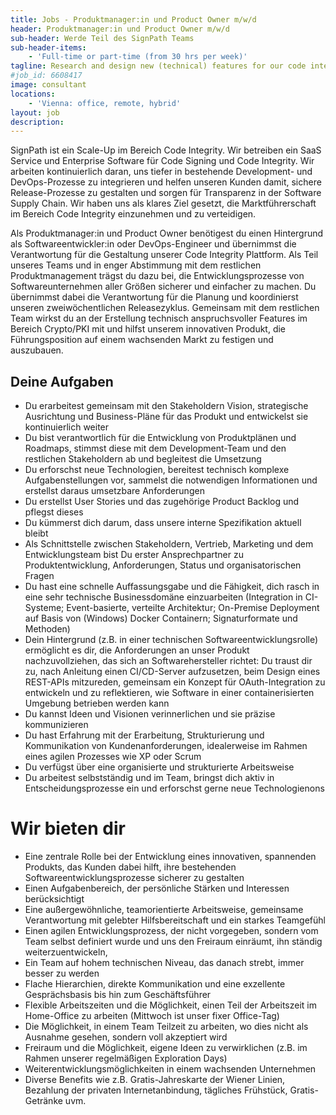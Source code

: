 ```yaml
---
title: Jobs - Produktmanager:in und Product Owner m/w/d
header: Produktmanager:in und Product Owner m/w/d
sub-header: Werde Teil des SignPath Teams
sub-header-items:
    - 'Full-time or part-time (from 30 hrs per week)'
tagline: Research and design new (technical) features for our code integrity platform
#job_id: 6608417
image: consultant
locations: 
    - 'Vienna: office, remote, hybrid'
layout: job
description:
---
```


SignPath ist ein Scale-Up im Bereich Code Integrity. Wir betreiben ein SaaS Service und Enterprise Software für Code Signing und Code Integrity. Wir arbeiten kontinuierlich daran, uns tiefer in bestehende Development- und DevOps-Prozesse zu integrieren und helfen unseren Kunden damit, sichere Release-Prozesse zu gestalten und sorgen für Transparenz in der Software Supply Chain. Wir haben uns als klares Ziel gesetzt, die Marktführerschaft im Bereich Code Integrity einzunehmen und zu verteidigen.

Als Produktmanager:in und Product Owner benötigest du einen Hintergrund als Softwareentwickler:in oder DevOps-Engineer und übernimmst die Verantwortung für die Gestaltung unserer Code Integrity Plattform. Als Teil unseres Teams und in enger Abstimmung mit dem restlichen Produktmanagement trägst du dazu bei, die Entwicklungsprozesse von Softwareunternehmen aller Größen sicherer und einfacher zu machen. Du übernimmst dabei die Verantwortung für die Planung und koordinierst unseren zweiwöchentlichen Releasezyklus. Gemeinsam mit dem restlichen Team wirkst du an der Erstellung technisch anspruchsvoller Features im Bereich Crypto/PKI mit und hilfst unserem innovativen Produkt, die Führungsposition auf einem wachsenden Markt zu festigen und auszubauen.

## Deine Aufgaben

* Du erarbeitest gemeinsam mit den Stakeholdern Vision, strategische Ausrichtung und Business-Pläne für das Produkt und entwickelst sie kontinuierlich weiter
* Du bist verantwortlich für die Entwicklung von Produktplänen und Roadmaps, stimmst diese mit dem Development-Team und den restlichen Stakeholdern ab und begleitest die Umsetzung
* Du erforschst neue Technologien, bereitest technisch komplexe Aufgabenstellungen vor, sammelst die notwendigen Informationen und erstellst daraus umsetzbare Anforderungen
* Du erstellst User Stories und das zugehörige Product Backlog und pflegst dieses
* Du kümmerst dich darum, dass unsere interne Spezifikation aktuell bleibt
* Als Schnittstelle zwischen Stakeholdern, Vertrieb, Marketing und dem Entwicklungsteam bist Du erster Ansprechpartner zu Produktentwicklung, Anforderungen, Status und organisatorischen Fragen
* Du hast eine schnelle Auffassungsgabe und die Fähigkeit, dich rasch in eine sehr technische Businessdomäne einzuarbeiten (Integration in CI-Systeme; Event-basierte, verteilte Architektur; On-Premise Deployment auf Basis von (Windows) Docker Containern; Signaturformate und Methoden)
* Dein Hintergrund (z.B. in einer technischen Softwareentwicklungsrolle) ermöglicht es dir, die Anforderungen an unser Produkt nachzuvollziehen, das sich an Softwarehersteller richtet: Du traust dir zu, nach Anleitung einen CI/CD-Server aufzusetzen, beim Design eines REST-APIs mitzureden, gemeinsam ein Konzept für OAuth-Integration zu entwickeln und zu reflektieren, wie Software in einer containerisierten Umgebung betrieben werden kann
* Du kannst Ideen und Visionen verinnerlichen und sie präzise kommunizieren
* Du hast Erfahrung mit der Erarbeitung, Strukturierung und Kommunikation von Kundenanforderungen, idealerweise im Rahmen eines agilen Prozesses wie XP oder Scrum
* Du verfügst über eine organisierte und strukturierte Arbeitsweise
* Du arbeitest selbstständig und im Team, bringst dich aktiv in Entscheidungsprozesse ein und erforschst gerne neue Technologienons

# Wir bieten dir

* Eine zentrale Rolle bei der Entwicklung eines innovativen, spannenden Produkts, das Kunden dabei hilft, ihre bestehenden Softwareentwicklungsprozesse sicherer zu gestalten
* Einen Aufgabenbereich, der persönliche Stärken und Interessen berücksichtigt
* Eine außergewöhnliche, teamorientierte Arbeitsweise, gemeinsame Verantwortung mit gelebter Hilfsbereitschaft und ein starkes Teamgefühl
* Einen agilen Entwicklungsprozess, der nicht vorgegeben, sondern vom Team selbst definiert wurde und uns den Freiraum einräumt, ihn ständig weiterzuentwickeln,
* Ein Team auf hohem technischen Niveau, das danach strebt, immer besser zu werden
* Flache Hierarchien, direkte Kommunikation und eine exzellente Gesprächsbasis bis hin zum Geschäftsführer
* Flexible Arbeitszeiten und die Möglichkeit, einen Teil der Arbeitszeit im Home-Office zu arbeiten (Mittwoch ist unser fixer Office-Tag)
* Die Möglichkeit, in einem Team Teilzeit zu arbeiten, wo dies nicht als Ausnahme gesehen, sondern voll akzeptiert wird
* Freiraum und die Möglichkeit, eigene Ideen zu verwirklichen (z.B. im Rahmen unserer regelmäßigen Exploration Days)
* Weiterentwicklungsmöglichkeiten in einem wachsenden Unternehmen
* Diverse Benefits wie z.B. Gratis-Jahreskarte der Wiener Linien, Bezahlung der privaten Internetanbindung, tägliches Frühstück, Gratis-Getränke uvm.